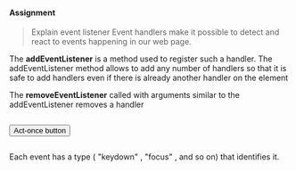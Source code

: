 #### Assignment
>Explain event listener
Event handlers make it possible to detect and react to events happening in our web page. 

The **addEventListener** is a method used to register such a handler. The addEventListener method allows to add any number of handlers so that it is safe to add handlers even if there is already another handler on the element

The **removeEventListener** called with arguments similar to the addEventListener removes a handler

<code>
<button>Act-once button</button>
<script>
let button = document.querySelector("button");
function once() {
console.log("Done.");
button.removeEventListener("click", once);
}
button.addEventListener("click", once);
</script>
</code>

Each event has a type ( "keydown" , "focus" , and so on) that identifies it.